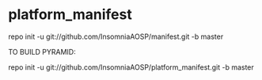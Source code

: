platform_manifest
=================




repo init -u git://github.com/InsomniaAOSP/manifest.git -b master


TO BUILD PYRAMID:

repo init -u git://github.com/InsomniaAOSP/platform_manifest.git -b master
